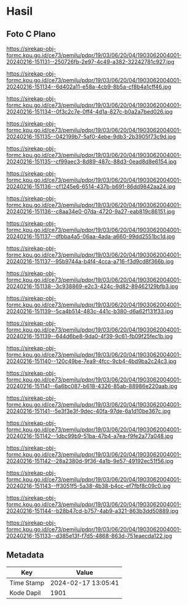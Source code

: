 # Hasil

## Foto C Plano

https://sirekap-obj-formc.kpu.go.id/ce73/pemilu/pdpr/19/03/06/20/04/1903062004001-20240216-151131--250726fb-2e97-4c49-a382-32242781c927.jpg

https://sirekap-obj-formc.kpu.go.id/ce73/pemilu/pdpr/19/03/06/20/04/1903062004001-20240216-151134--6d402a11-e58a-4cb9-8b5a-cf8b4a1cff46.jpg

https://sirekap-obj-formc.kpu.go.id/ce73/pemilu/pdpr/19/03/06/20/04/1903062004001-20240216-151134--0f3c2c7e-0ff4-4d1a-827c-b0a2a7bed026.jpg

https://sirekap-obj-formc.kpu.go.id/ce73/pemilu/pdpr/19/03/06/20/04/1903062004001-20240216-151135--042199b7-5af0-4ebe-9db3-2b3905f73c9d.jpg

https://sirekap-obj-formc.kpu.go.id/ce73/pemilu/pdpr/19/03/06/20/04/1903062004001-20240216-151135--cf99aec3-8d89-487c-88d3-0ead8d8e6154.jpg

https://sirekap-obj-formc.kpu.go.id/ce73/pemilu/pdpr/19/03/06/20/04/1903062004001-20240216-151136--cf1245e6-6514-437b-b691-86dd9842aa24.jpg

https://sirekap-obj-formc.kpu.go.id/ce73/pemilu/pdpr/19/03/06/20/04/1903062004001-20240216-151136--c8aa34e0-07da-4720-9a27-eab819c86151.jpg

https://sirekap-obj-formc.kpu.go.id/ce73/pemilu/pdpr/19/03/06/20/04/1903062004001-20240216-151137--dfbba4a5-06aa-4ada-a660-99dd2551bc1d.jpg

https://sirekap-obj-formc.kpu.go.id/ce73/pemilu/pdpr/19/03/06/20/04/1903062004001-20240216-151137--95b9744a-b4f4-4cca-a716-f3d9cd8f366b.jpg

https://sirekap-obj-formc.kpu.go.id/ce73/pemilu/pdpr/19/03/06/20/04/1903062004001-20240216-151138--3c938869-e2c3-424c-9d82-89462129bfb3.jpg

https://sirekap-obj-formc.kpu.go.id/ce73/pemilu/pdpr/19/03/06/20/04/1903062004001-20240216-151139--5ca4b514-483c-441c-b380-d6a62f131f33.jpg

https://sirekap-obj-formc.kpu.go.id/ce73/pemilu/pdpr/19/03/06/20/04/1903062004001-20240216-151139--644d6be8-9da0-4f39-9c61-fb09f25fec1b.jpg

https://sirekap-obj-formc.kpu.go.id/ce73/pemilu/pdpr/19/03/06/20/04/1903062004001-20240216-151140--120c49be-7ea9-4fcc-9cb4-4bd9ba2c24c3.jpg

https://sirekap-obj-formc.kpu.go.id/ce73/pemilu/pdpr/19/03/06/20/04/1903062004001-20240216-151141--6a6bc087-b618-4326-85ab-88986e220aab.jpg

https://sirekap-obj-formc.kpu.go.id/ce73/pemilu/pdpr/19/03/06/20/04/1903062004001-20240216-151141--5e3f3e3f-9dec-40fa-97de-6a1d10be367c.jpg

https://sirekap-obj-formc.kpu.go.id/ce73/pemilu/pdpr/19/03/06/20/04/1903062004001-20240216-151142--1dbc99b9-51ba-47b4-a7ea-f9fe2a77a048.jpg

https://sirekap-obj-formc.kpu.go.id/ce73/pemilu/pdpr/19/03/06/20/04/1903062004001-20240216-151142--28a2380d-9f36-4a1b-9e57-49192ec51f56.jpg

https://sirekap-obj-formc.kpu.go.id/ce73/pemilu/pdpr/19/03/06/20/04/1903062004001-20240216-151143--ff3051f5-5a38-4b38-b4cc-ef7fbf8c09c0.jpg

https://sirekap-obj-formc.kpu.go.id/ce73/pemilu/pdpr/19/03/06/20/04/1903062004001-20240216-151144--b28b47cd-b757-4ab9-a321-863b3dd50889.jpg

https://sirekap-obj-formc.kpu.go.id/ce73/pemilu/pdpr/19/03/06/20/04/1903062004001-20240216-151133--d385e13f-f7d5-4868-863d-751eaecda122.jpg


## Metadata

| Key        | Value               |
| ---------- | ------------------- |
| Time Stamp | 2024-02-17 13:05:41 |
| Kode Dapil | 1901                |



